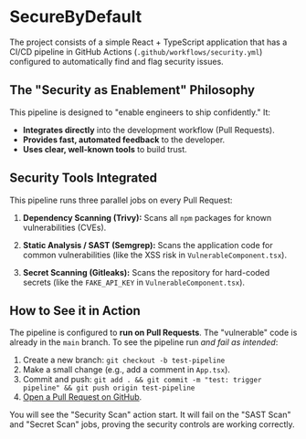 # SecureByDefault

The project consists of a simple React + TypeScript application that has a CI/CD pipeline in GitHub Actions (`.github/workflows/security.yml`) configured to automatically find and flag security issues.

## The "Security as Enablement" Philosophy

This pipeline is designed to "enable engineers to ship confidently." It:
* **Integrates directly** into the development workflow (Pull Requests).
* **Provides fast, automated feedback** to the developer.
* **Uses clear, well-known tools** to build trust.

## Security Tools Integrated

This pipeline runs three parallel jobs on every Pull Request:

1.  **Dependency Scanning (Trivy):** Scans all `npm` packages for known vulnerabilities (CVEs). 

2.  **Static Analysis / SAST (Semgrep):** Scans the application code for common vulnerabilities (like the XSS risk in `VulnerableComponent.tsx`). 

3.  **Secret Scanning (Gitleaks):** Scans the repository for hard-coded secrets (like the `FAKE_API_KEY` in `VulnerableComponent.tsx`). 

## How to See it in Action

The pipeline is configured to **run on Pull Requests**. The "vulnerable" code is already in the `main` branch. To see the pipeline run *and fail as intended*:

1.  Create a new branch: `git checkout -b test-pipeline`
2.  Make a small change (e.g., add a comment in `App.tsx`).
3.  Commit and push: `git add . && git commit -m "test: trigger pipeline" && git push origin test-pipeline`
4.  [Open a Pull Request on GitHub](https://github.com/YOUR_USERNAME/privy-security-demo/pull/new/test-pipeline).

You will see the "Security Scan" action start. It will fail on the "SAST Scan" and "Secret Scan" jobs, proving the security controls are working correctly.
